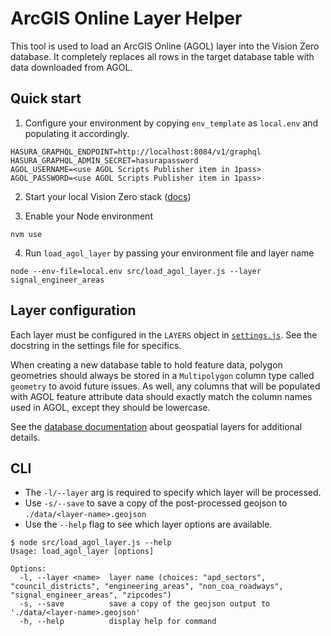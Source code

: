 # ArcGIS Online Layer Helper

This tool is used to load an ArcGIS Online (AGOL) layer into the Vision Zero database. It completely replaces all rows in the target database table with data downloaded from AGOL.

## Quick start

1. Configure your environment by copying `env_template` as `local.env` and populating it accordingly.

```
HASURA_GRAPHQL_ENDPOINT=http://localhost:8084/v1/graphql
HASURA_GRAPHQL_ADMIN_SECRET=hasurapassword
AGOL_USERNAME=<use AGOL Scripts Publisher item in 1pass>
AGOL_PASSWORD=<use AGOL Scripts Publisher item in 1pass>
```

2. Start your local Vision Zero stack ([docs](https://github.com/cityofaustin/vision-zero?tab=readme-ov-file#quick-start))

3. Enable your Node environment

```shell
nvm use
```

4. Run `load_agol_layer` by passing your environment file and layer name

```shell
node --env-file=local.env src/load_agol_layer.js --layer signal_engineer_areas
```

## Layer configuration

Each layer must be configured in the `LAYERS` object in [`settings.js`](/toolbox/load_agol_layer/src/settings.js). See the docstring in the settings file for specifics.

When creating a new database table to hold feature data, polygon geometries should always be stored in a `Multipolygon` column type called `geometry` to avoid future issues. As well, any columns that will be populated with AGOL feature attribute data should exactly match the column names used in AGOL, except they should be lowercase.

See the [database documentation](/database#geospatial-layers) about geospatial layers for additional details.

## CLI

- The `-l/--layer` arg is required to specify which layer will be processed.
- Use `-s/--save` to save a copy of the post-processed geojson to `./data/<layer-name>.geojson`
- Use the `--help` flag to see which layer options are available.

```shell
$ node src/load_agol_layer.js --help
Usage: load_agol_layer [options]

Options:
  -l, --layer <name>  layer name (choices: "apd_sectors", "council_districts", "engineering_areas", "non_coa_roadways", "signal_engineer_areas", "zipcodes")
  -s, --save          save a copy of the geojson output to './data/<layer-name>.geojson'
  -h, --help          display help for command
```
